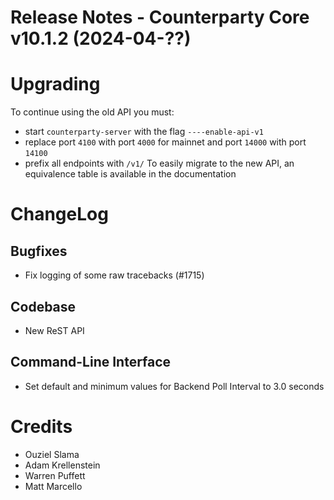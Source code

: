 # Release Notes - Counterparty Core v10.1.2 (2024-04-??)



# Upgrading

To continue using the old API you must:
- start `counterparty-server` with the flag `----enable-api-v1`
- replace port `4100` with port `4000` for mainnet and port `14000` with port `14100`
- prefix all endpoints with `/v1/`
To easily migrate to the new API, an equivalence table is available in the documentation

# ChangeLog

## Bugfixes
* Fix logging of some raw tracebacks (#1715) 

## Codebase
* New ReST API

## Command-Line Interface
* Set default and minimum values for Backend Poll Interval to 3.0 seconds

# Credits
* Ouziel Slama
* Adam Krellenstein
* Warren Puffett
* Matt Marcello
